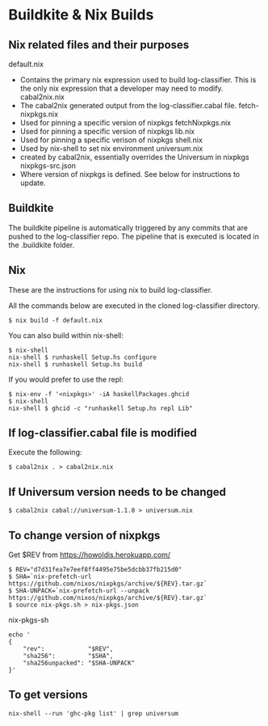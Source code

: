 # Buildkite & Nix Builds

## Nix related files and their purposes

default.nix 
  - Contains the primary nix expression used to build log-classifier. This is the only nix expression that a developer may need to modify.
cabal2nix.nix 
  - The cabal2nix generated output from the log-classifier.cabal file.
fetch-nixpkgs.nix 
  - Used for pinning a specific version of nixpkgs
fetchNixpkgs.nix
  - Used for pinning a specific version of nixpkgs
lib.nix
  - Used for pinning a specific verison of nixpkgs
shell.nix
  - Used by nix-shell to set nix environment
universum.nix
  - created by cabal2nix, essentially overrides the Universum in nixpkgs
nixpkgs-src.json
  - Where version of nixpkgs is defined. See below for instructions to update.


## Buildkite
The buildkite pipeline is automatically triggered by any commits that are pushed to the log-classifier repo.
The pipeline that is executed is located in the .buildkite folder.

## Nix

These are the instructions for using nix to build log-classifier.

All the commands below are executed in the cloned log-classifier directory.

```
$ nix build -f default.nix
```

You can also build within nix-shell: 

```
$ nix-shell
nix-shell $ runhaskell Setup.hs configure
nix-shell $ runhaskell Setup.hs build
```

If you would prefer to use the repl:
```
$ nix-env -f '<nixpkgs>' -iA haskellPackages.ghcid
$ nix-shell
nix-shell $ ghcid -c "runhaskell Setup.hs repl Lib"
```

## If log-classifier.cabal file is modified

Execute the following:

```
$ cabal2nix . > cabal2nix.nix
```

## If Universum version needs to be changed

```
$ cabal2nix cabal://universum-1.1.0 > universum.nix
```


## To change version of nixpkgs

Get $REV from https://howoldis.herokuapp.com/

```
$ REV="d7d31fea7e7eef8ff4495e75be5dcbb37fb215d0"
$ SHA=`nix-prefetch-url https://github.com/nixos/nixpkgs/archive/${REV}.tar.gz`
$ SHA-UNPACK=`nix-prefetch-url --unpack https://github.com/nixos/nixpkgs/archive/${REV}.tar.gz`
$ source nix-pkgs.sh > nix-pkgs.json
```
nix-pkgs-sh
```
echo '
{
    "rev":            "$REV",
    "sha256":         "$SHA",
    "sha256unpacked": "$SHA-UNPACK"
}'

```

## To get versions
```
nix-shell --run 'ghc-pkg list' | grep universum
```

